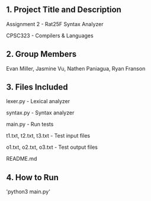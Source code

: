 ## 1. Project Title and Description

   Assignment 2 - Rat25F Syntax Analyzer
   
   CPSC323 - Compilers & Languages

## 2. Group Members

   Evan Miller, Jasmine Vu, Nathen Paniagua, Ryan Franson

## 3. Files Included

   lexer.py - Lexical analyzer

   syntax.py - Syntax analyzer

   main.py - Run tests

   t1.txt, t2.txt, t3.txt - Test input files

   o1.txt, o2.txt, o3.txt - Test output files

   README.md

## 4. How to Run

   'python3 main.py'
